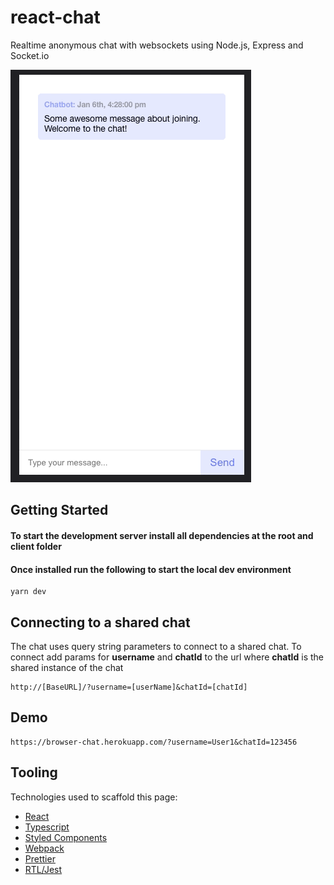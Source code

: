 # react-chat

Realtime anonymous chat with websockets using Node.js, Express and Socket.io

![react-chat screenshot](client/src/assets/react-chat.gif)

## Getting Started

#### To start the development server install all dependencies at the root and client folder

#### Once installed run the following to start the local dev environment

```
yarn dev
```

## Connecting to a shared chat

The chat uses query string parameters to connect to a shared chat.
To connect add params for **username** and **chatId** to the url where **chatId** is the shared instance of the chat

```
http://[BaseURL]/?username=[userName]&chatId=[chatId]
```

## Demo

```
https://browser-chat.herokuapp.com/?username=User1&chatId=123456
```

## Tooling

Technologies used to scaffold this page:

- [React](https://reactjs.org/)
- [Typescript](https://www.typescriptlang.org/)
- [Styled Components](https://styled-components.com/)
- [Webpack](https://webpack.js.org/)
- [Prettier](https://prettier.io/)
- [RTL/Jest](https://jestjs.io/)
